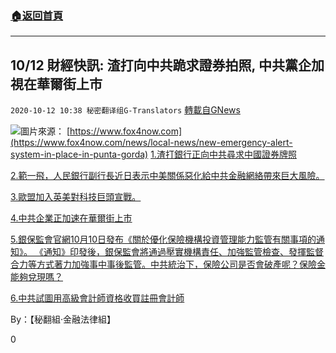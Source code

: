 ###  [:house:返回首頁](https://github.com/ourhimalayas/txt)
---

## 10/12 財經快訊: 渣打向中共跪求證券拍照, 中共黨企加視在華爾街上市
`2020-10-12 10:38 秘密翻译组G-Translators` [轉載自GNews](https://gnews.org/zh-hant/419891/)

![]()![](https://s3.amazonaws.com/gnews-media-offload/wp-content/uploads/2020/10/12094550/1012FN.jpg)圖片來源： [https://www.fox4now.com](https://www.fox4now.com/news/local-news/new-emergency-alert-system-in-place-in-punta-gorda)
[1.渣打銀行正向中共尋求中國證券牌照](https://www.reuters.com/article/us-stanchart-china-idUKKBN26X0G9?taid=5f83ed5e105ed700015f309e&amp;utm_campaign=trueAnthem:+Trending+Content&amp;utm_medium=trueAnthem&amp;utm_source=twitter)

[2.範一飛，人民銀行副行長近日表示中美關係惡化給中共金融網絡帶來巨大風險。](https://mobile.reuters.com/article/amp/idUSKBN26X04E?__twitter_impression=true)

[3.歐盟加入英美對科技巨頭宣戰。](https://www.marketwatch.com/story/eu-hit-list-would-reportedly-impose-tougher-rules-on-big-tech-companies-11602456911?redirect=amp#click=https://t.co/7h2LPNmYGD)

[4.中共企業正加速在華爾街上市](https://www.ft.com/content/1acd60ed-f549-430e-822c-8155baf125a8)

[5.銀保監會官網10月10日發布《關於優化保險機構投資管理能力監管有關事項的通知》。 《通知》印發後，銀保監會將通過壓實機構責任、加強監管檢查、發揮監督合力等方式著力加強事中事後監管。中共統治下，保險公司是否會破產呢？保險金能夠兌現嗎？](http://news.esnai.com/2020/1010/209322.shtml)

[6.中共試圖用高級會計師資格收買註冊會計師](http://news.esnai.com/2020/1010/209334.shtml)

By：【秘翻組·金融法律組】

0
